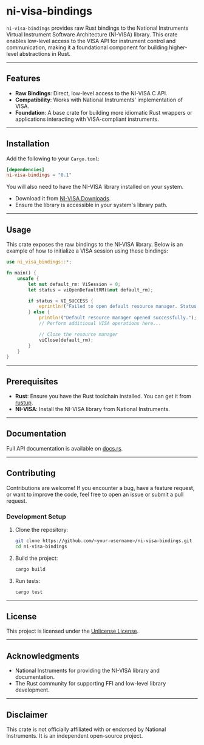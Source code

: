 # ni-visa-bindings

`ni-visa-bindings` provides raw Rust bindings to the National Instruments Virtual Instrument Software Architecture (NI-VISA) library. This crate enables low-level access to the VISA API for instrument control and communication, making it a foundational component for building higher-level abstractions in Rust.

---

## Features

- **Raw Bindings**: Direct, low-level access to the NI-VISA C API.
- **Compatibility**: Works with National Instruments' implementation of VISA.
- **Foundation**: A base crate for building more idiomatic Rust wrappers or applications interacting with VISA-compliant instruments.

---

## Installation

Add the following to your `Cargo.toml`:

```toml
[dependencies]
ni-visa-bindings = "0.1"
```

You will also need to have the NI-VISA library installed on your system.

- Download it from [NI-VISA Downloads](https://www.ni.com/en-us/support/downloads/drivers/download.ni-visa.html).
- Ensure the library is accessible in your system's library path.

---

## Usage

This crate exposes the raw bindings to the NI-VISA library. Below is an example of how to initialize a VISA session using these bindings:

```rust
use ni_visa_bindings::*;

fn main() {
    unsafe {
        let mut default_rm: ViSession = 0;
        let status = viOpenDefaultRM(&mut default_rm);

        if status < VI_SUCCESS {
            eprintln!("Failed to open default resource manager. Status: {}", status);
        } else {
            println!("Default resource manager opened successfully.");
            // Perform additional VISA operations here...

            // Close the resource manager
            viClose(default_rm);
        }
    }
}
```

---

## Prerequisites

- **Rust**: Ensure you have the Rust toolchain installed. You can get it from [rustup](https://rustup.rs/).
- **NI-VISA**: Install the NI-VISA library from National Instruments.

---

## Documentation

Full API documentation is available on [docs.rs](https://docs.rs/ni-visa-bindings).

---

## Contributing

Contributions are welcome! If you encounter a bug, have a feature request, or want to improve the code, feel free to open an issue or submit a pull request.

### Development Setup

1. Clone the repository:
   ```sh
   git clone https://github.com/<your-username>/ni-visa-bindings.git
   cd ni-visa-bindings
   ```
2. Build the project:
   ```sh
   cargo build
   ```
3. Run tests:
   ```sh
   cargo test
   ```

---

## License

This project is licensed under the [Unlicense License](https://github.com/glyad/ni-visa-bindings/blob/main/LICENSE).

---

## Acknowledgments

- National Instruments for providing the NI-VISA library and documentation.
- The Rust community for supporting FFI and low-level library development.

---

## Disclaimer

This crate is not officially affiliated with or endorsed by National Instruments. It is an independent open-source project.

